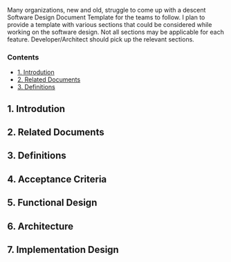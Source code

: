 Many organizations, new and old, struggle to come up with a descent Software Design Document Template for the teams to follow. I plan to provide a template with various sections that could be considered while working on the software design. Not all sections may be applicable for each feature. Developer/Architect should pick up the relevant sections.

### Contents

* [1. Introdution](#introduction)
* [2. Related Documents](#related-documents)
* [3. Definitions](#definitions)

## 1. Introdution

## 2. Related Documents

## 3. Definitions

## 4. Acceptance Criteria

## 5. Functional Design

## 6. Architecture

## 7. Implementation Design